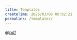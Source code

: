 ```yaml
---
title: Templates
createTime: 2025/03/08 00:02:21
permalink: /templates/
---
```


<LinkCard icon="" href="" title="" ></LinkCard>

<RepoCard repo=""></RepoCard>

@[pdf]()

<kbd></kbd>

<CardGrid>
<LinkCard icon="" href="" title="" ></LinkCard>
<LinkCard icon="" href="" title="" ></LinkCard>
<LinkCard icon="" href="" title="" ></LinkCard>
<LinkCard icon="" href="" title="" ></LinkCard>
</CardGrid>
